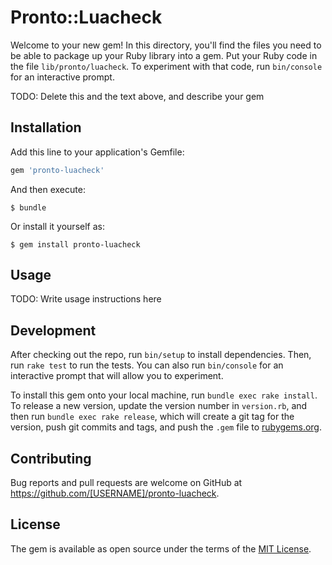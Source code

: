 # Pronto::Luacheck

Welcome to your new gem! In this directory, you'll find the files you need to be able to package up your Ruby library into a gem. Put your Ruby code in the file `lib/pronto/luacheck`. To experiment with that code, run `bin/console` for an interactive prompt.

TODO: Delete this and the text above, and describe your gem

## Installation

Add this line to your application's Gemfile:

```ruby
gem 'pronto-luacheck'
```

And then execute:

    $ bundle

Or install it yourself as:

    $ gem install pronto-luacheck

## Usage

TODO: Write usage instructions here

## Development

After checking out the repo, run `bin/setup` to install dependencies. Then, run `rake test` to run the tests. You can also run `bin/console` for an interactive prompt that will allow you to experiment.

To install this gem onto your local machine, run `bundle exec rake install`. To release a new version, update the version number in `version.rb`, and then run `bundle exec rake release`, which will create a git tag for the version, push git commits and tags, and push the `.gem` file to [rubygems.org](https://rubygems.org).

## Contributing

Bug reports and pull requests are welcome on GitHub at https://github.com/[USERNAME]/pronto-luacheck.


## License

The gem is available as open source under the terms of the [MIT License](http://opensource.org/licenses/MIT).

